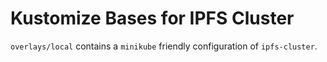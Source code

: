 # Kustomize Bases for IPFS Cluster

`overlays/local` contains a `minikube` friendly configuration of `ipfs-cluster`.
